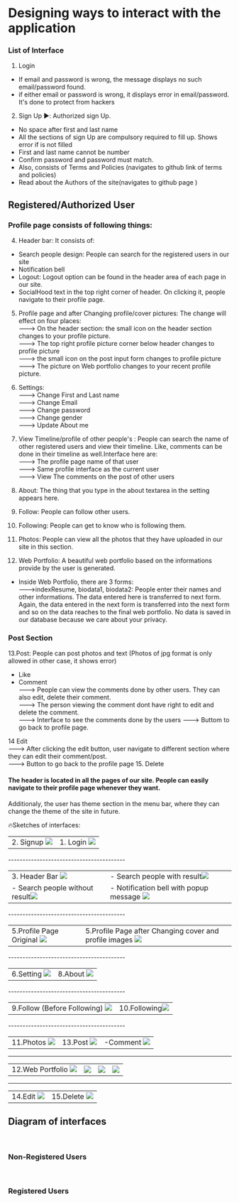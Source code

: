 # Designing ways to interact with the application #
### List of Interface ###

1.   Login<br>  
- If email and password is wrong, the message displays no such email/password found.
- if either email or password is wrong, it displays error in email/password. It's done to protect from hackers <br>
2.  Sign Up ▶️: Authorized sign Up.  <br>
- No space after first and last name  <br>
- All the sections of sign Up are compulsory required to fill up. Shows error if is not filled 
- First and last name cannot be number  
- Confirm password and password must match. 
- Also, consists of Terms and Policies (navigates to github link of terms and policies)
- Read about the Authors of the site(navigates to github page )
<h2>Registered/Authorized User  </h2>

### Profile page consists of following things: ###  
 4. Header bar: It consists of:
  - Search people design: People can search for the registered users in our site <br>
  - Notification bell
  - Logout: Logout option can be found in the header area of each page in our site.
  - SocialHood text in the top right corner of header. On clicking it, people navigate to their profile page.
 
 5. Profile page and after Changing profile/cover pictures: The change will effect on four places:  <br>
  ---> On the header section: the small icon on the header section changes to your profile picture. <br>
  ---> The top right profile picture corner below header changes to profile picture <br>
  ---> the small icon on the post input form changes to profile picture <br>
  ---> The picture on Web portfolio changes to your recent profile picture.
 6. Settings: <br>
 ---> Change First and Last name <br>
 ---> Change Email <br>
 ---> Change password <br>
 ---> Change gender <br>
 ---> Update About me <br>
 7. View Timeline/profile of other people's : People can search the name of other registered users and view their timeline. Like, comments can be done in their timeline as well.Interface here are: <br>
 ---> The profile page name of that user <br>
 ---> Same profile interface as the current user <br>
 ---> View The comments on the post of other users <br>
 
 8. About: The thing that you type in the about textarea in the setting appears here. <br>
 9. Follow: People can follow other users. <br>
 10. Following: People can get to know who is following them.  <br>
 11. Photos: People can view all the photos that they have uploaded in our site in this section. <br>
 12. Web Portfolio: A beautiful web portfolio based on the informations provide by the user is generated. 
 * Inside Web Portfolio, there are 3 forms:<br>
 --->indexResume, biodata1, biodata2: People enter their names and other informations. The data entered here is transferred to next form. Again, the data entered in the next form is transferred into the next form and so on the data reaches to the final web portfolio. No data is saved in our database because we care about your privacy.  
 
### Post Section  ### 
  13.Post: People can post photos and text (Photos of jpg format is only allowed in other case, it shows error)
 * Like
 * Comment <br>
---> People can view the comments done by other users. They can also edit, delete their comment. <br>
---> The person viewing the comment dont have right to edit and delete the comment. <br>
---> Interface to see the comments done by the users
---> Buttom to go back to profile page. 


 14  Edit  <br>
 ---> After clicking the edit button, user navigate to different section where they can edit their comment/post. <br>
 ---> Button to go back to the profile page
15. Delete

<h4> The header is located in all the pages of our site. People can easily navigate to their profile page whenever they want. </h4>
Additionaly, the user has theme section in the menu bar, where they can change the theme of the site in future. 
 
 :fire:Sketches of interfaces:
 <table>
 <tr>
  <td>
  2. Signup
<img src="https://github.com/Nikesh16/Social-Site-/blob/main/Pictures/SignUp.png"> 
   </td>
 
<td> 1. Login <img src="https://github.com/Nikesh16/Social-Site-/blob/main/Pictures/login.png"> </td> 
 </table>
-----------------------------------------
 
 <table>
 <tr>
  <td>
  3. Header Bar
<img src="https://github.com/Nikesh16/Social-Site-/blob/main/Pictures/Screenshot_1.png"> 
   </td>
 
<td>- Search people with result<img src="https://github.com/Nikesh16/Social-Site-/blob/main/Pictures/search%20with%20result.png"> </td> 
  </tr>
  <td>- Search people without result<img src="https://github.com/Nikesh16/Social-Site-/blob/main/Pictures/search%20without%20result.png"> </td> 
 <td>- Notification bell with popup message
  <img src="https://github.com/Nikesh16/Social-Site-/blob/main/Pictures/Screenshot_3.png"> </td> 
 </table>
-----------------------------------------

 <table>
 <tr>
  <td>
  5.Profile Page Original
<img src="https://github.com/Nikesh16/Social-Site-/blob/main/Pictures/finaloriginal.png"> 
   </td>
 
<td> 5.Profile Page after Changing cover and profile images <img src="https://github.com/Nikesh16/Social-Site-/blob/main/Pictures/Screenshot_5.png"> </td> 
 </table>  
-----------------------------------------

 <table>
 <tr>
  <td>
  6.Setting
<img src="https://github.com/Nikesh16/Social-Site-/blob/main/Pictures/Setting.png"> 
   </td>
 
<td> 8.About <img src="https://github.com/Nikesh16/Social-Site-/blob/main/Pictures/Screenshot_6.png"> </td> 
 </table>
-----------------------------------------

  <table>
 <tr>
  <td>
  9.Follow (Before Following)
<img src="https://github.com/Nikesh16/Social-Site-/blob/main/Pictures/Screenshot_9.png"> 
   </td>
 
<td> 10.Following<img src="https://github.com/Nikesh16/Social-Site-/blob/main/Pictures/Screenshot_10.png"> </td> 
 </table>
-----------------------------------------

  <table>
 <tr>
  <td>
  11.Photos
   <img src="https://github.com/Nikesh16/Social-Site-/blob/main/Pictures/Screenshot_11.png"> 
   </td>
 
<td> 13.Post <img src="https://github.com/Nikesh16/Social-Site-/blob/main/Pictures/Screenshot_12.png"> </td> 
  <td> -Comment <img src="https://github.com/Nikesh16/Social-Site-/blob/main/Pictures/Screenshot_13.png"> </td> 
 </table>
 
-----------------------------------------

 <table>
 <tr>
  <td>
  12.Web  Portfolio
   <img src="https://github.com/Nikesh16/Social-Site-/blob/main/Pictures/Biodata1.png"> 
   </td>
 
<td>  <img src="https://github.com/Nikesh16/Social-Site-/blob/main/Pictures/Biodata2.png"> </td> 
  <td>  <img src="https://github.com/Nikesh16/Social-Site-/blob/main/Pictures/Biodata3.png"> </td> 
  <td> <img src="https://github.com/Nikesh16/Social-Site-/blob/main/Pictures/FinalCV.png"> </td> 
 </table>
 
-----------------------------------------

 
  <table>
 <tr> 
<td> 14.Edit <img src="https://github.com/Nikesh16/Social-Site-/blob/main/Pictures/Screenshot_16.png"> </td> 
  <td>
  15.Delete
   <img src="https://github.com/Nikesh16/Social-Site-/blob/main/Pictures/Screenshot_14.png"> 
   </td>

 
 </table>
<h2> Diagram of  interfaces   </h2> <br> 
<h3> Non-Registered Users </h3> <br> 
<h3> Registered Users  </h3> <br>








